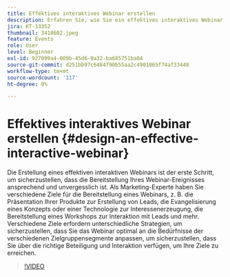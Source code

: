```yaml
---
title: Effektives interaktives Webinar erstellen
description: Erfahren Sie, wie Sie ein effektives interaktives Webinar erstellen und entwerfen
jira: KT-13352
thumbnail: 3418602.jpeg
feature: Events
role: User
level: Beginner
exl-id: 927099a4-009b-45d6-9a32-ba685751ba04
source-git-commit: d251bb97c6484f90b55aa2c4901065f74af33448
workflow-type: tm+mt
source-wordcount: '117'
ht-degree: 0%

---
```


# Effektives interaktives Webinar erstellen {#design-an-effective-interactive-webinar}

Die Erstellung eines effektiven interaktiven Webinars ist der erste Schritt, um sicherzustellen, dass die Bereitstellung Ihres Webinar-Ereignisses ansprechend und unvergesslich ist. Als Marketing-Experte haben Sie verschiedene Ziele für die Bereitstellung eines Webinars, z. B. die Präsentation Ihrer Produkte zur Erstellung von Leads, die Evangelisierung eines Konzepts oder einer Technologie zur Interessenerzeugung, die Bereitstellung eines Workshops zur Interaktion mit Leads und mehr. Verschiedene Ziele erfordern unterschiedliche Strategien, um sicherzustellen, dass Sie das Webinar optimal an die Bedürfnisse der verschiedenen Zielgruppensegmente anpassen, um sicherzustellen, dass Sie über die richtige Beteiligung und Interaktion verfügen, um Ihre Ziele zu erreichen.

>[!VIDEO](https://video.tv.adobe.com/v/3418602?quality=12&learn=on)
